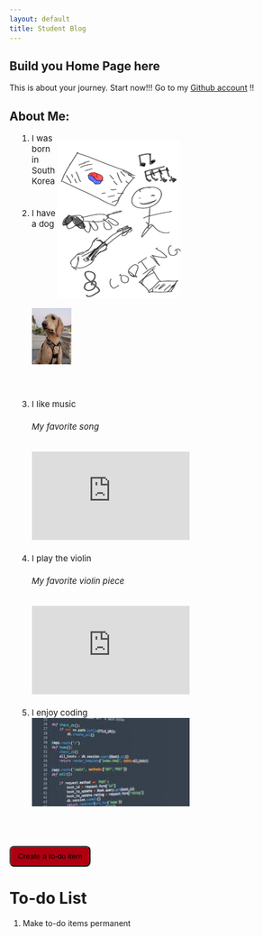 ```yaml
---
layout: default
title: Student Blog
---
```



## Build you Home Page here 
This is about your journey. Start now!!!
Go to my [Github account](https://github.com/YeongsuKimm) !!
<br>

<!-- ## Overview of Hacks, Study and Tangibles
Blogging in GitHub pages is a way to learn and code at the same time. 

- Plans, Lists, [Scrum Boards](https://clickup.com/blog/scrum-board/) help you to track key events, show progress and record time.  Effort is a big part of your class grade.  Show plans and time spent!
- [Hacks(Todo)](https://levelup.gitconnected.com/six-ultimate-daily-hacks-for-every-programmer-60f5f10feae) enable you to stay in focus with key requirements of the class.  Each Hack will produce Tangibles.
- Tangibles or [Tangible Artifacts](https://en.wikipedia.org/wiki/Artifact_(software_development)) are things you accumulate as a learner and coder.  -->

<!-- ## MY PAGE -->



<h2>About Me:</h2>
<p style="float:right;clear:right;display:block;padding-right:200px"><img src="images/about_me.png" alt="about-me" style="width:220px;height:280px"></p>
<div style="padding-left:1em">    
    <ol style="font-size:15px">
        <li>I was born in South Korea</li>
        <br><br>
        <li>I have a dog <br><img src="images/dog.jpg" alt = "dog" style="width:70px;height:100px"> </li>
        <br><br><br>
        <li>I like music<br><h6>My favorite song</h6><iframe width="280" height="157" src="https://www.youtube.com/embed/HgzGwKwLmgM?si=LQo3eUvS2LYdTpc8" title="YouTube video player" frameborder="0" allow="accelerometer; autoplay; clipboard-write; encrypted-media; gyroscope; picture-in-picture; web-share" allowfullscreen></iframe></li>
        <br>
        <li>I play the violin<h6>My favorite violin piece</h6><iframe width="280" height="157" src="https://www.youtube.com/embed/UFl9xuYP5T8?si=8upDj8Is4BhNkky7" title="YouTube video player" frameborder="0" allow="accelerometer; autoplay; clipboard-write; encrypted-media; gyroscope; picture-in-picture; web-share" allowfullscreen></iframe></li>
        <br>
        <li>I enjoy coding<br><img src="images/code.jpg" alt="codeImage" width="280" height="157"></li>
    </ol>
</div>
<br><br><br>
<button class="todo_button" onclick="createItem()">Create a to-do item</button>
<h1>To-do List</h1>
<ol id="to-do">
    <li>Make to-do items permanent</li>
</ol>

<html>
    <head>
        <style>
            .todo_button {
                padding:9px 13px; 
                background-color:#af0011;
                transition-duration:0.4s;
                border-radius:8px;
            }
            .todo_button:hover {
                background-color:white;
            }
        </style>
    </head>
    <body>
        <script>
            function createItem()
            {
                var todo = document.createElement("li");
                var item = prompt("Enter to-do item");
                todo.innerHTML = item;
                console.log(todo);
                var location = document.getElementById("to-do");
                // todo.appendChild(document.createTextNode(item)); -- set item to todo
                location.appendChild(todo);
            }
        </script>
    </body>
</html>

